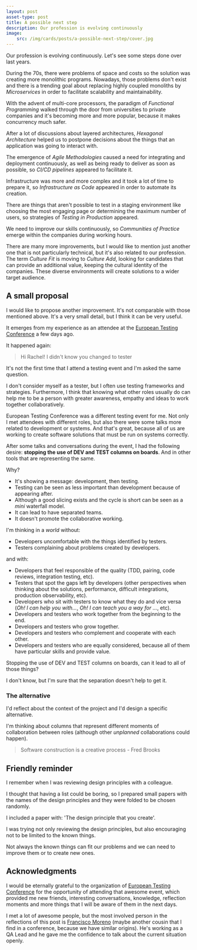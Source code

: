 ```yaml
---
layout: post
asset-type: post
title: A possible next step
description: Our profession is evolving continuously
image:
    src: /img/cards/posts/a-possible-next-step/cover.jpg
---
```


Our profession is evolving continuously. Let's see some steps done over last years.

During the 70s, there were problems of space and costs so the solution was creating more monolithic programs. Nowadays, those problems don't exist and there is a trending goal about replacing highly coupled monoliths by _Microservices_ in order to facilitate scalability and maintainability.

With the advent of multi-core processors, the paradigm of _Functional Programming_ walked through the door from universities to private companies and it's becoming more and more popular, because it makes concurrency much safer.

After a lot of discussions about layered architectures, _Hexagonal Architecture_ helped us to postpone decisions about the things that an application was going to interact with.

The emergence of _Agile Methodologies_ caused a need for integrating and deployment continuously, as well as being ready to deliver as soon as possible, so _CI/CD pipelines_ appeared to facilitate it.

Infrastructure was more and more complex and it took a lot of time to prepare it, so _Infrastructure as Code_ appeared in order to automate its creation.

There are things that aren't possible to test in a staging environment like choosing the most engaging page or determining the maximum number of users, so strategies of _Testing in Production_ appeared.

We need to improve our skills continuously, so _Communities of Practice_ emerge within the companies during working hours.

There are many more improvements, but I would like to mention just another one that is not particularly technical, but it's also related to our profession. The term _Culture Fit_ is moving to _Culture Add_, looking for candidates that can provide an additional value, keeping the cultural identity of the companies. These diverse environments will create solutions to a wider target audience.

## A small proposal

I would like to propose another improvement. It's not comparable with those mentioned above. It's a very small detail, but I think it can be very useful.

It emerges from my experience as an attendee at the [European Testing Conference](https://europeantestingconference.eu) a few days ago.

It happened again:

> Hi Rachel! I didn't know you changed to tester

It's not the first time that I attend a testing event and I'm asked the same question. 

I don't consider myself as a tester, but I often use testing frameworks and strategies. Furthermore, I think that knowing what other roles usually do can help me to be a person with greater awareness, empathy and ideas to work together collaboratively.

European Testing Conference was a different testing event for me. Not only I met attendees with different roles, but also there were some talks more related to development or systems. And that's great, because all of us are working to create software solutions that must be run on systems correctly.

After some talks and conversations during the event, I had the following desire: **stopping the use of DEV and TEST columns on boards**. And in other tools that are representing the same.

Why?

* It's showing a message: development, then testing.
* Testing can be seen as less important than development because of appearing after.
* Although a good slicing exists and the cycle is short can be seen as a _mini_ waterfall model.
* It can lead to have separated teams.
* It doesn't promote the collaborative working.

I'm thinking in a _world_ without:

* Developers uncomfortable with the things identified by testers.
* Testers complaining about problems created by developers.

and with:

* Developers that feel responsible of the quality (TDD, pairing, code reviews, integration testing, etc).
* Testers that spot the gaps left by developers (other perspectives when thinking about the solutions, performance, difficult integrations, production observability, etc).
* Developers who sit with testers to know what they do and vice versa (_Oh! I can help you with..._, _Oh! I can teach you a way for ..._, etc).
* Developers and testers who work together from the beginning to the end.
* Developers and testers who grow together.
* Developers and testers who complement and cooperate with each other.
* Developers and testers who are equally considered, because all of them have particular skills and provide value.

Stopping the use of DEV and TEST columns on boards, can it lead to all of those things?

I don't know, but I'm sure that the separation doesn't help to get it.

### The alternative

I'd reflect about the context of the project and I'd design a specific alternative.

I'm thinking about columns that represent different moments of collaboration between roles (although other _unplanned_ collaborations could happen). 

> Software construction is a creative process - Fred Brooks 

## Friendly reminder

I remember when I was reviewing design principles with a colleague.

I thought that having a list could be boring, so I prepared small papers with the names of the design principles and they were folded to be chosen randomly. 

I included a paper with: 'The design principle that you create'.

I was trying not only reviewing the design principles, but also encouraging not to be limited to the known things.

Not always the known things can fit our problems and we can need to improve them or to create new ones.

## Acknowledgments

I would be eternally grateful to the organization of [European Testing Conference](https://europeantestingconference.eu) for the opportunity of attending that awesome event, which provided me new friends, interesting conversations, knowledge, reflection moments and more things that I will be aware of them in the next days.

I met a lot of awesome people, but the most involved person in the reflections of this post is [Francisco Moreno](https://twitter.com/morvader) (maybe another cousin that I find in a conference, because we have similar origins). He's working as a QA Lead and he gave me the confidence to talk about the current situation openly.

